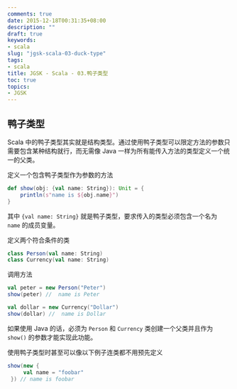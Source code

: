 ```yaml
---
comments: true
date: 2015-12-18T00:31:35+08:00
description: ""
draft: true
keywords:
- scala
slug: "jgsk-scala-03-duck-type"
tags:
- scala
title: JGSK - Scala - 03.鸭子类型
toc: true
topics:
- JGSK
---
```


## 鸭子类型

Scala 中的鸭子类型其实就是结构类型。通过使用鸭子类型可以限定方法的参数只需要包含某种结构就行，而无需像 Java 一样为所有能传入方法的类型定义一个统一的父类。

定义一个包含鸭子类型作为参数的方法

```scala
def show(obj: {val name: String}): Unit = {
    println(s"name is ${obj.name}")
}
```

其中 `{val name: String}` 就是鸭子类型，要求传入的类型必须包含一个名为 `name` 的成员变量。

定义两个符合条件的类

```scala
class Person(val name: String)
class Currency(val name: String)
```

调用方法

```scala
val peter = new Person("Peter")
show(peter) //  name is Peter

val dollar = new Currency("Dollar")
show(dollar) //  name is Dollar
```

如果使用 Java 的话，必须为 `Person` 和 `Currency` 类创建一个父类并且作为 `show()` 的参数才能实现此功能。

使用鸭子类型时甚至可以像以下例子连类都不用预先定义

```scala
show(new {
     val name = "foobar"
 }) // name is foobar
```
